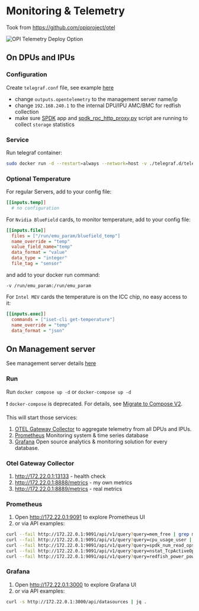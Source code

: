 # Monitoring & Telemetry

Took from <https://github.com/opiproject/otel>

![OPI Telemetry Deploy Option](https://github.com/opiproject/otel/blob/main/doc/dpu-otel.png)

## On DPUs and IPUs

### Configuration

Create `telegraf.conf` file, see example [here](./telegraf.d/telegraf.conf.bf2)

- change `outputs.opentelemetry` to the management server name/ip
- change `192.168.240.1` to the internal DPU/IPU AMC/BMC for redfish collection
- make sure [SPDK](https://spdk.io/) app and [spdk_rpc_http_proxy.py](https://github.com/spdk/spdk/blob/v24.01.x/scripts/rpc_http_proxy.py) script are running to collect `storage` statistics

### Service

Run telegraf container:

```bash
sudo docker run -d --restart=always --network=host -v ./telegraf.d/telegraf.conf.bf2:/etc/telegraf/telegraf.conf docker.io/library/telegraf:1.29
```

### Optional Temperature

For regular Servers, add to your config file:

```ini
[[inputs.temp]]
  # no configuration
```

For `Nvidia BlueField` cards, to monitor temperature, add to your config file:

```ini
[[inputs.file]]
  files = ["/run/emu_param/bluefield_temp"]
  name_override = "temp"
  value_field_name="temp"
  data_format = "value"
  data_type = "integer"
  file_tag = "sensor"
```

and add to your docker run command:

```text
-v /run/emu_param:/run/emu_param
```

For `Intel MEV` cards the temperature is on the ICC chip, no easy access to it:

```ini
[[inputs.exec]]
  commands = ["iset-cli get-temperature"]
  name_override = "temp"
  data_format = "json"
```

## On Management server

See management server details [here](../hardware/mgmt)

### Run

Run `docker compose up -d` or `docker-compose up -d`

:exclamation: `docker-compose` is deprecated. For details, see [Migrate to Compose V2](https://docs.docker.com/compose/migrate/).

This will start those services:

1. [OTEL Gateway Collector](https://opentelemetry.io/docs/collector/deployment/gateway/) to aggregate telemetry from all DPUs and IPUs.
2. [Prometheus](https://prometheus.io/) Monitoring system & time series database
3. [Grafana](https://grafana.com/) Open source analytics & monitoring solution for every database.

### Otel Gateway Collector

1. <http://172.22.0.1:13133> - health check
2. <http://172.22.0.1:8888/metrics> - my own metrics
3. <http://172.22.0.1:8889/metrics> - real metrics

### Prometheus

1. Open <http://172.22.0.1:9091> to explore Prometheus UI
2. or via API examples:

```bash
curl --fail http://172.22.0.1:9091/api/v1/query?query=mem_free | grep mem_free
curl --fail http://172.22.0.1:9091/api/v1/query?query=cpu_usage_user | grep cpu_usage_user
curl --fail http://172.22.0.1:9091/api/v1/query?query=spdk_num_read_ops | grep spdk_num_read_ops
curl --fail http://172.22.0.1:9091/api/v1/query?query=nstat_TcpActiveOpens | grep nstat_TcpActiveOpens
curl --fail http://172.22.0.1:9091/api/v1/query?query=redfish_power_powercontrol_interval_in_min | grep redfish_power_powercontrol_interval_in_min
```

### Grafana

1. Open <http://172.22.0.1:3000> to explore Grafana UI
2. or via API examples:

```bash
curl -s http://172.22.0.1:3000/api/datasources | jq .
```
